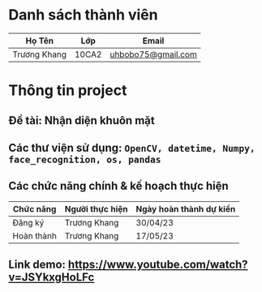 # Danh sách thành viên
Họ Tên|Lớp|Email
-|-|-
Trương Khang|10CA2|uhbobo75@gmail.com

# Thông tin project
## Đề tài: Nhận diện khuôn mặt
## Các thư viện sử dụng: `OpenCV, datetime, Numpy, face_recognition, os, pandas`

## Các chức năng chính & kế hoạch thực hiện

Chức năng|Người thực hiện|Ngày hoàn thành dự kiến
-|-|-
Đăng ký|Trương Khang|30/04/23
Hoàn thành|Trương Khang|17/05/23

## Link demo: https://www.youtube.com/watch?v=JSYkxgHoLFc
